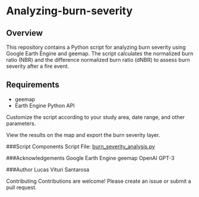 # Analyzing-burn-severity


## Overview

This repository contains a Python script for analyzing burn severity using Google Earth Engine and geemap. The script calculates the normalized burn ratio (NBR) and the difference normalized burn ratio (dNBR) to assess burn severity after a fire event.

## Requirements
- geemap
- Earth Engine Python API

Customize the script according to your study area, date range, and other parameters.

View the results on the map and export the burn severity layer.

###Script Components
Script File: [burn_severity_analysis.py](https://colab.research.google.com/drive/1p4fZebG4YU8CBBNzvIGgEHXI0JBfGfsC?usp=sharing)

###Acknowledgements
Google Earth Engine
geemap
OpenAI GPT-3

###Author
Lucas Vituri Santarosa

Contributing
Contributions are welcome! Please create an issue or submit a pull request.
